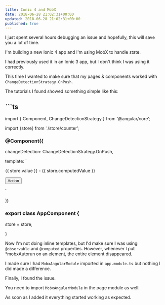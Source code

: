 ```yaml
---
title: Ionic 4 and MobX
date: 2018-06-28 21:02:31+00:00
updated: 2018-06-28 21:02:31+00:00
published: true
---
```


I just spent several hours debugging an issue and hopefully, this will save you a lot of time.

I'm building a new Ionic 4 app and I'm using MobX to handle state.

I had previously used it in an Ionic 3 app, but I don't think I was using it correctly.

This time I wanted to make sure that my pages & components worked with `ChangeDetectionStrategy.OnPush`.

The tutorials I found showed something simple like this:

## ```ts

import { Component, ChangeDetectionStrategy } from '@angular/core';

import {store} from './store/counter';



### @Component({

changeDetection: ChangeDetectionStrategy.OnPush,

template: `

<div>{{ store.value }} - {{ store.computedValue }}

<button>Action</button></div>

`

})

### export class AppComponent {

store = store;

}

Now I'm not doing inline templates, but I'd make sure I was using `@observable` and `@computed` properties. However, whenever I put *mobxAutorun on an element, the entire element disappeared.

I made sure I had `MobxAngularModule` imported in `app.module.ts` but nothing I did made a difference.

Finally, I found the issue.

You need to import `MobxAngularModule` in the page module as well.

As soon as I added it everything started working as expected.

